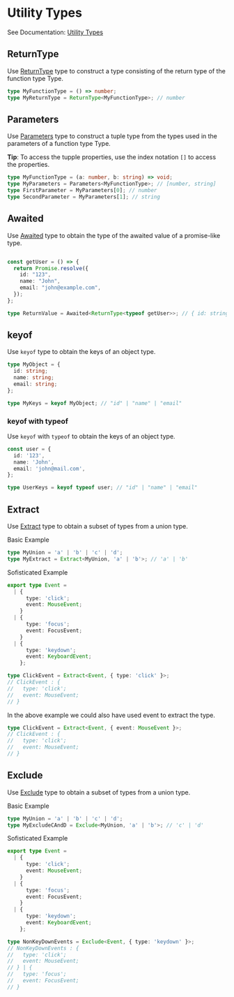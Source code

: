 # Utility Types

See Documentation: [Utility Types](https://www.typescriptlang.org/docs/handbook/utility-types.html)

## ReturnType

Use [ReturnType](https://www.typescriptlang.org/docs/handbook/utility-types.html#returntypetype) type to
construct a type consisting of the return type of the function type Type.

```typescript
type MyFunctionType = () => number;
type MyReturnType = ReturnType<MyFunctionType>; // number
```

## Parameters

Use [Parameters](https://www.typescriptlang.org/docs/handbook/utility-types.html#parameterstype) type to
construct a tuple type from the types used in the parameters of a function type Type.

**Tip**: To access the tupple properties, use the index notation `[]` to access the properties.

```typescript
type MyFunctionType = (a: number, b: string) => void;
type MyParameters = Parameters<MyFunctionType>; // [number, string]
type FirstParameter = MyParameters[0]; // number
type SecondParameter = MyParameters[1]; // string
```

## Awaited

Use [Awaited](https://www.typescriptlang.org/docs/handbook/utility-types.html#awaitedtype) type to obtain the type of the awaited value of a promise-like type.

```typescript

const getUser = () => {
  return Promise.resolve({
    id: "123",
    name: "John",
    email: "john@example.com",
  });
};

type ReturnValue = Awaited<ReturnType<typeof getUser>>; // { id: string, name: string, email: string }
```

## keyof

Use `keyof` type to obtain the keys of an object type.

```typescript
type MyObject = {
  id: string;
  name: string;
  email: string;
};

type MyKeys = keyof MyObject; // "id" | "name" | "email"
```

### keyof with typeof

Use `keyof` with `typeof` to obtain the keys of an object type.

```typescript
const user = {
  id: '123',
  name: 'John',
  email: 'john@mail.com',
};

type UserKeys = keyof typeof user; // "id" | "name" | "email"
```

## Extract

Use [Extract](https://www.typescriptlang.org/docs/handbook/utility-types.html#extracttype-union) type to
obtain a subset of types from a union type.

Basic Example

```typescript
type MyUnion = 'a' | 'b' | 'c' | 'd';
type MyExtract = Extract<MyUnion, 'a' | 'b'>; // 'a' | 'b'
```

Sofisticated Example

```typescript
export type Event =
  | {
      type: 'click';
      event: MouseEvent;
    }
  | {
      type: 'focus';
      event: FocusEvent;
    }
  | {
      type: 'keydown';
      event: KeyboardEvent;
    };

type ClickEvent = Extract<Event, { type: 'click' }>;
// ClickEvent : {
//   type: 'click';
//   event: MouseEvent;
// }
```

In the above example we could also have used event to extract the type.

```typescript
type ClickEvent = Extract<Event, { event: MouseEvent }>;
// ClickEvent : {
//   type: 'click';
//   event: MouseEvent;
// }
```

## Exclude

Use [Exclude](https://www.typescriptlang.org/docs/handbook/utility-types.html#excludetype-union) type to
obtain a subset of types from a union type.

Basic Example

```typescript
type MyUnion = 'a' | 'b' | 'c' | 'd';
type MyExcludeCAndD = Exclude<MyUnion, 'a' | 'b'>; // 'c' | 'd'
```

Sofisticated Example

```typescript
export type Event =
  | {
      type: 'click';
      event: MouseEvent;
    }
  | {
      type: 'focus';
      event: FocusEvent;
    }
  | {
      type: 'keydown';
      event: KeyboardEvent;
    };

type NonKeyDownEvents = Exclude<Event, { type: 'keydown' }>;
// NonKeyDownEvents : {
//   type: 'click';
//   event: MouseEvent;
// } | {
//   type: 'focus';
//   event: FocusEvent;
// }
```
```
